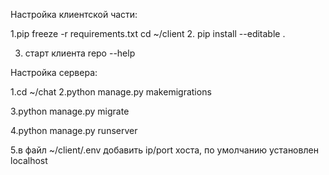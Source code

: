 Настройка клиентской части:

1.pip freeze -r requirements.txt
 cd ~/client
2. pip install --editable .

3. старт клиента repo --help


Настройка сервера:

1.cd ~/chat 
2.python manage.py makemigrations

3.python manage.py migrate

4.python manage.py runserver

5.в файл ~/client/.env добавить ip/port хоста, по умолчанию установлен localhost
